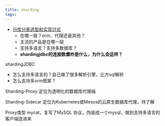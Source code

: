 ```yaml
---
title: sharding
tags:
---
```


* [分库分表选型和实现讨论](https://juejin.im/entry/5be97374f265da611f0739dd)
  * 在哪一层？orm、代理还是其他？
  * 主流的产品是在哪一层
  * 支持多语言？支持多数据库？
  * **shardingjdbc的连接数爆炸是什么，为什么会这样？**

<!-- more -->

shardingJDBC 
* 怎么支持多语言的？自己做了很多解析引擎，比方sql解析
* 怎么支持多orm框架？

Sharding-Proxy
定位为透明化的数据库代理端

Sharding-Sidecar 
定位为Kubernetes或Mesos的云原生数据库代理，待了解

Proxy类型
mycat，复写了MySQL 协议，伪装成一个mysql，做到支持多语言的客户端连进来


